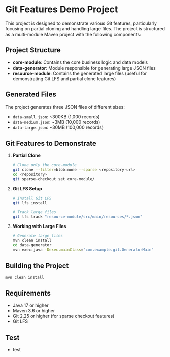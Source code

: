 # Git Features Demo Project

This project is designed to demonstrate various Git features, particularly focusing on partial cloning and handling large files. The project is structured as a multi-module Maven project with the following components:

## Project Structure

- **core-module**: Contains the core business logic and data models
- **data-generator**: Module responsible for generating large JSON files
- **resource-module**: Contains the generated large files (useful for demonstrating Git LFS and partial clone features)

## Generated Files

The project generates three JSON files of different sizes:
- `data-small.json`: ~300KB (1,000 records)
- `data-medium.json`: ~3MB (10,000 records)
- `data-large.json`: ~30MB (100,000 records)

## Git Features to Demonstrate

1. **Partial Clone**
   ```bash
   # Clone only the core-module
   git clone --filter=blob:none --sparse <repository-url>
   cd <repository>
   git sparse-checkout set core-module/
   ```

2. **Git LFS Setup**
   ```bash
   # Install Git LFS
   git lfs install
   
   # Track large files
   git lfs track "resource-module/src/main/resources/*.json"
   ```

3. **Working with Large Files**
   ```bash
   # Generate large files
   mvn clean install
   cd data-generator
   mvn exec:java -Dexec.mainClass="com.example.git.GeneratorMain"
   ```

## Building the Project

```bash
mvn clean install
```

## Requirements

- Java 17 or higher
- Maven 3.6 or higher
- Git 2.25 or higher (for sparse checkout features)
- Git LFS

## Test
- test
